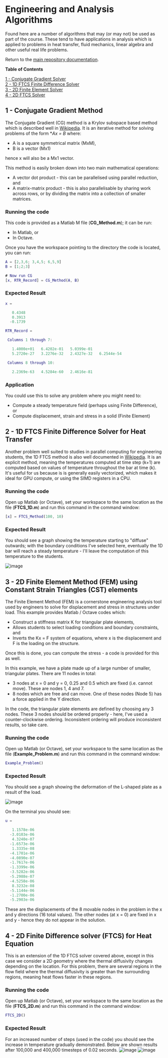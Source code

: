 # Engineering and Analysis Algorithms

Found here are a number of algorithms that may (or may not) be used as part of the course. These tend to have applications in analysis which is applied to problems in heat transfer, fluid mechanics, linear algebra and other useful real life problems.

Return to the [main repository documentation](./README.md).

**Table of Contents**

[1 - Conjugate Gradient Solver](#cg)  
[2 - 1D FTCS Finite Difference Solver](#1dftcs)  
[3 - 2D Finite Element Solver](#2dfem)  
[4 - 2D FTCS Solver](#2dftcs)  


<a id="cg"></a>
## 1 - Conjugate Gradient Method

The Conjugate Gradient (CG) method is a Krylov subspace based method which is described well in [Wikipedia](https://en.wikipedia.org/wiki/Conjugate_gradient_method). It is an iterative method for solving problems of the form **Ax = B* where:

* A is a square symmetrical matrix (MxM),
* B is a vector (Mx1)

hence x will also be a Mx1 vector.

This method is easily broken down into two main mathematical operations:

* A vector dot product - this can be parallelised using parallel reduction, and
* A matrix-matrix product - this is also parallelisable by sharing work across rows, or by dividing the matrix into a collection of smaller matrices.

### Running the code

This code is provided as a Matlab M file (**CG_Method.m**); it can be run:
* In Matlab, or
* In Octave.

Once you have the workspace pointing to the directory the code is located, you can run:

```matlab
A = [2,3,6; 3,4,5; 6,5,9]
B = [1;2;3]

# Now run CG
[x, RTR_Record] = CG_Method(A, B)
```
### Expected Result

```matlab
x =

   0.4348
   0.3913
  -0.1739

RTR_Record =

 Columns 1 through 7:

   1.4000e+01   6.4202e-01   5.0399e-01
   5.2720e-27   3.2276e-32   2.4327e-32   6.2544e-54

 Columns 8 through 10:

   2.2369e-63   4.5284e-60   2.4616e-81
```

### Application

You could use this to solve any problem where you might need to:
* Compute a steady temperature field (perhaps using Finite Difference), or
* Compute displacement, strain and stress in a solid (Finite Element)

<a id="1dftcs"></a>
## 2 - 1D FTCS Finite Difference Solver for Heat Transfer

Another problem well suited to studies in parallel computing for engineering students, the 1D FTCS method is also well documented in [Wikipedia](https://en.wikipedia.org/wiki/FTCS_scheme). It is an explicit method, meaning the temperatures computed at time step (k+1) are computed based on values of temperature throughout the bar at time (k). It's useful for us because is is generally easily vectorized, which makes it ideal for GPU compute, or using the SIMD registers in a CPU.

### Running the code

Open up Matlab (or Octave), set your workspace to the same location as the file (**FTCS_1D.m**) and run this command in the command window:

```matlab
[x] = FTCS_Method(100, 10)
```

### Expected Result

You should see a graph showing the temperature starting to "diffuse" outwards; with the boundary conditions I've selected here, eventually the 1D bar will reach a steady temperature - I'll leave the computation of this temperature to the students.

![image](./A_2_FTCS_Method/1D_FTCS_Tempreature.png)

<a id="2dfem"></a>
## 3 - 2D Finite Element Method (FEM) using Constant Strain Triangles (CST) elements

The Finite Element Method (FEM) is a cornerstone engineering analysis tool used by engineers to solve for displacement and stress in structures under load. This example provides Matlab / Octave codes which:
* Construct a stiffness matrix K for triangular plate elements,
* Allows students to select loading conditions and boundary constraints, and
* Inverts the Kx = F system of equations, where x is the displacement and F is the loading on the structure.

Once this is done, you can compute the stress - a code is provided for this as well.

In this example, we have a plate made up of a large number of smaller, triangular plates. There are 11 nodes in total:

* 3 nodes at x = 0 and y = 0, 0.25 and 0.5 which are fixed (i.e. cannot move). These are nodes 1, 4 and 7.
* 8 nodes which are free and can move. One of these nodes (Node 5) has a force applied in the Y direction.

In the code, the triangular plate elements are defined by choosing any 3 nodes. These 3 nodes should be ordered properly - here, I've used a counter-clockwise ordering. Inconsistent ordering will produce inconsistent results, so take care.


### Running the code

Open up Matlab (or Octave), set your workspace to the same location as the file (**Example_Problem.m**) and run this command in the command window:

```matlab
Example_Problem()
```

### Expected Result

You should see a graph showing the deformation of the L-shaped plate as a result of the load.

![image](./A_3_FEM_Method/Result.png)

On the terminal you should see:

```matlab
u =

   1.1578e-06
  -3.0103e-06
   4.3240e-07
  -1.6573e-06
   1.3335e-08
  -4.1701e-06
  -4.0890e-07
  -1.7617e-06
  -1.3399e-06
  -3.5282e-06
  -5.2988e-07
  -4.5258e-06
   8.3232e-08
  -5.1144e-06
  -1.2700e-06
  -5.2903e-06
```

These are the displacements of the 8 movable nodes in the problem in the x and y directions (16 total values). The other nodes (at x = 0) are fixed in x and y - hence they do not appear in the solution.


<a id="2dftcs"></a>
## 4 - 2D Finite Difference solver (FTCS) for Heat Equation

This is an extension of the 1D FTCS solver covered above, except in this case we consider a 2D geometry where the thermal diffusivity changes depending on the location. For this problem, there are several regions in the flow field where the thermal diffusivity is greater than the surrounding regions, meaning heat flows faster in these regions.

### Running the code

Open up Matlab (or Octave), set your workspace to the same location as the file (**FTCS_2D.m**) and run this command in the command window:

```matlab
FTCS_2D()
```
### Expected Result

For an increased number of steps (used in the code) you should see the increase in temperature gradually demonstrated. Below are shown results after 100,000 and 400,000 timesteps of 0.02 seconds.
![image](./A_4_2D_FTCS/100k_steps.png)
![image](./A_4_2D_FTCS/400k_steps.png)